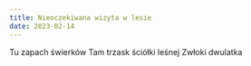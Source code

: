 ```yaml
---
title: Nieoczekiwana wizyta w lesie
date: 2023-02-14
---
```


Tu zapach świerków
Tam trzask ściółki leśnej
Zwłoki dwulatka